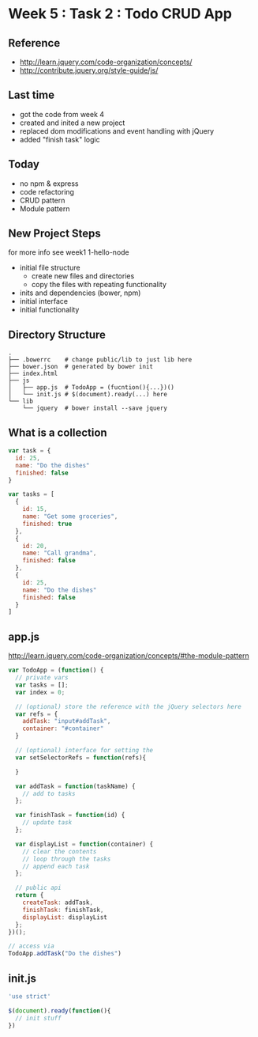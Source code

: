 # Week 5 : Task 2 : Todo CRUD App

## Reference
- http://learn.jquery.com/code-organization/concepts/
- http://contribute.jquery.org/style-guide/js/


## Last time
- got the code from week 4
- created and inited a new project
- replaced dom modifications and event handling with jQuery
- added "finish task" logic

## Today
- no npm & express
- code refactoring
- CRUD pattern
- Module pattern

## New Project Steps
for more info see week1 1-hello-node

- initial file structure
    - create new files and directories
    - copy the files with repeating functionality 
- inits and dependencies (bower, npm)
- initial interface 
- initial functionality


## Directory Structure

```
. 
├── .bowerrc    # change public/lib to just lib here
├── bower.json  # generated by bower init
├── index.html
├── js
│   ├── app.js  # TodoApp = (fucntion(){...})()
│   └── init.js # $(document).ready(...) here
└── lib
    └── jquery  # bower install --save jquery
```

## What is a collection

```js
var task = {
  id: 25,
  name: "Do the dishes"
  finished: false
}

var tasks = [
  {
    id: 15,
    name: "Get some groceries",
    finished: true
  },
  {
    id: 20,
    name: "Call grandma",
    finished: false
  },
  {
    id: 25,
    name: "Do the dishes"
    finished: false
  }
]
```

## app.js

http://learn.jquery.com/code-organization/concepts/#the-module-pattern

```js
var TodoApp = (function() {
  // private vars
  var tasks = [];
  var index = 0;

  // (optional) store the reference with the jQuery selectors here
  var refs = {
    addTask: "input#addTask",
    container: "#container"
  }

  // (optional) interface for setting the 
  var setSelectorRefs = function(refs){

  }

  var addTask = function(taskName) {
    // add to tasks
  };

  var finishTask = function(id) {
    // update task
  };

  var displayList = function(container) {
    // clear the contents
    // loop through the tasks
    // append each task
  };

  // public api
  return {
    createTask: addTask,
    finishTask: finishTask,
    displayList: displayList
  };
})();

// access via
TodoApp.addTask("Do the dishes")

```

## init.js

```js
'use strict'

$(document).ready(function(){
  // init stuff
})
```